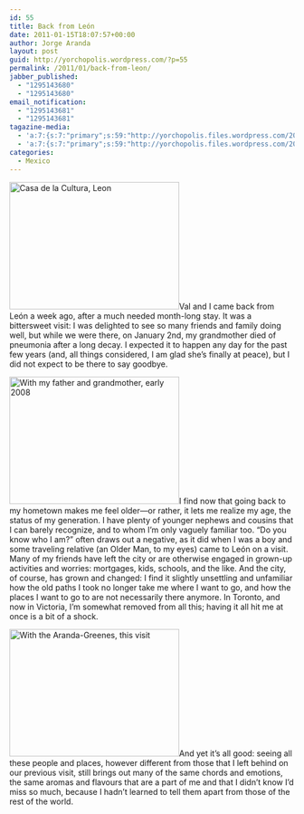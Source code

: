 ```yaml
---
id: 55
title: Back from León
date: 2011-01-15T18:07:57+00:00
author: Jorge Aranda
layout: post
guid: http://yorchopolis.wordpress.com/?p=55
permalink: /2011/01/back-from-leon/
jabber_published:
  - "1295143680"
  - "1295143680"
email_notification:
  - "1295143681"
  - "1295143681"
tagazine-media:
  - 'a:7:{s:7:"primary";s:59:"http://yorchopolis.files.wordpress.com/2011/01/img_2752.jpg";s:6:"images";a:3:{s:59:"http://yorchopolis.files.wordpress.com/2011/01/img_2752.jpg";a:6:{s:8:"file_url";s:59:"http://yorchopolis.files.wordpress.com/2011/01/img_2752.jpg";s:5:"width";s:4:"4388";s:6:"height";s:4:"3291";s:4:"type";s:5:"image";s:4:"area";s:8:"14440908";s:9:"file_path";s:0:"";}s:70:"http://yorchopolis.files.wordpress.com/2011/01/mexico-feb-2008-329.jpg";a:6:{s:8:"file_url";s:70:"http://yorchopolis.files.wordpress.com/2011/01/mexico-feb-2008-329.jpg";s:5:"width";s:4:"2816";s:6:"height";s:4:"2112";s:4:"type";s:5:"image";s:4:"area";s:7:"5947392";s:9:"file_path";s:0:"";}s:59:"http://yorchopolis.files.wordpress.com/2011/01/img_2847.jpg";a:6:{s:8:"file_url";s:59:"http://yorchopolis.files.wordpress.com/2011/01/img_2847.jpg";s:5:"width";s:4:"4416";s:6:"height";s:4:"3312";s:4:"type";s:5:"image";s:4:"area";s:8:"14625792";s:9:"file_path";s:0:"";}}s:6:"videos";a:0:{}s:11:"image_count";s:1:"3";s:6:"author";s:6:"347557";s:7:"blog_id";s:8:"15950073";s:9:"mod_stamp";s:19:"2011-01-16 02:07:57";}'
  - 'a:7:{s:7:"primary";s:59:"http://yorchopolis.files.wordpress.com/2011/01/img_2752.jpg";s:6:"images";a:3:{s:59:"http://yorchopolis.files.wordpress.com/2011/01/img_2752.jpg";a:6:{s:8:"file_url";s:59:"http://yorchopolis.files.wordpress.com/2011/01/img_2752.jpg";s:5:"width";s:4:"4388";s:6:"height";s:4:"3291";s:4:"type";s:5:"image";s:4:"area";s:8:"14440908";s:9:"file_path";s:0:"";}s:70:"http://yorchopolis.files.wordpress.com/2011/01/mexico-feb-2008-329.jpg";a:6:{s:8:"file_url";s:70:"http://yorchopolis.files.wordpress.com/2011/01/mexico-feb-2008-329.jpg";s:5:"width";s:4:"2816";s:6:"height";s:4:"2112";s:4:"type";s:5:"image";s:4:"area";s:7:"5947392";s:9:"file_path";s:0:"";}s:59:"http://yorchopolis.files.wordpress.com/2011/01/img_2847.jpg";a:6:{s:8:"file_url";s:59:"http://yorchopolis.files.wordpress.com/2011/01/img_2847.jpg";s:5:"width";s:4:"4416";s:6:"height";s:4:"3312";s:4:"type";s:5:"image";s:4:"area";s:8:"14625792";s:9:"file_path";s:0:"";}}s:6:"videos";a:0:{}s:11:"image_count";s:1:"3";s:6:"author";s:6:"347557";s:7:"blog_id";s:8:"15950073";s:9:"mod_stamp";s:19:"2011-01-16 02:07:57";}'
categories:
  - Mexico
---
```

[<img class="alignleft size-medium wp-image-56" title="Casa de la Cultura, Leon" src="http://yorchopolis.files.wordpress.com/2011/01/img_2752.jpg?w=300" alt="Casa de la Cultura, Leon" width="300" height="225" srcset="http://cuevano.ca/wp-content/uploads/2011/01/img_2752.jpg 4388w, http://cuevano.ca/wp-content/uploads/2011/01/img_2752-300x225.jpg 300w, http://cuevano.ca/wp-content/uploads/2011/01/img_2752-1024x768.jpg 1024w, http://cuevano.ca/wp-content/uploads/2011/01/img_2752-400x300.jpg 400w" sizes="(max-width: 300px) 100vw, 300px" />](http://yorchopolis.files.wordpress.com/2011/01/img_2752.jpg)Val and I came back from León a week ago, after a much needed month-long stay. It was a bittersweet visit: I was delighted to see so many friends and family doing well, but while we were there, on January 2nd, my grandmother died of pneumonia after a long decay. I expected it to happen any day for the past few years (and, all things considered, I am glad she&#8217;s finally at peace), but I did not expect to be there to say goodbye.

[<img class="alignleft size-medium wp-image-57" title="With my father and grandmother, early 2008" src="http://yorchopolis.files.wordpress.com/2011/01/mexico-feb-2008-329.jpg?w=300" alt="With my father and grandmother, early 2008" width="300" height="225" />](http://yorchopolis.files.wordpress.com/2011/01/mexico-feb-2008-329.jpg)I find now that going back to my hometown makes me feel older&#8212;or rather, it lets me realize my age, the status of my generation. I have plenty of younger nephews and cousins that I can barely recognize, and to whom I&#8217;m only vaguely familiar too. &#8220;Do you know who I am?&#8221; often draws out a negative, as it did when I was a boy and some traveling relative (an Older Man, to my eyes) came to León on a visit. Many of my friends have left the city or are otherwise engaged in grown-up activities and worries: mortgages, kids, schools, and the like. And the city, of course, has grown and changed: I find it slightly unsettling and unfamiliar how the old paths I took no longer take me where I want to go, and how the places I want to go to are not necessarily there anymore. In Toronto, and now in Victoria, I&#8217;m somewhat removed from all this; having it all hit me at once is a bit of a shock.

[<img class="alignleft size-medium wp-image-58" title="With the Aranda-Greenes, this visit" src="http://yorchopolis.files.wordpress.com/2011/01/img_2847.jpg?w=300" alt="With the Aranda-Greenes, this visit" width="300" height="225" srcset="http://cuevano.ca/wp-content/uploads/2011/01/img_2847.jpg 4416w, http://cuevano.ca/wp-content/uploads/2011/01/img_2847-300x225.jpg 300w, http://cuevano.ca/wp-content/uploads/2011/01/img_2847-1024x768.jpg 1024w, http://cuevano.ca/wp-content/uploads/2011/01/img_2847-400x300.jpg 400w" sizes="(max-width: 300px) 100vw, 300px" />](http://yorchopolis.files.wordpress.com/2011/01/img_2847.jpg)And yet it&#8217;s all good: seeing all these people and places, however different from those that I left behind on our previous visit, still brings out many of the same chords and emotions, the same aromas and flavours that are a part of me and that I didn&#8217;t know I&#8217;d miss so much, because I hadn&#8217;t learned to tell them apart from those of the rest of the world.